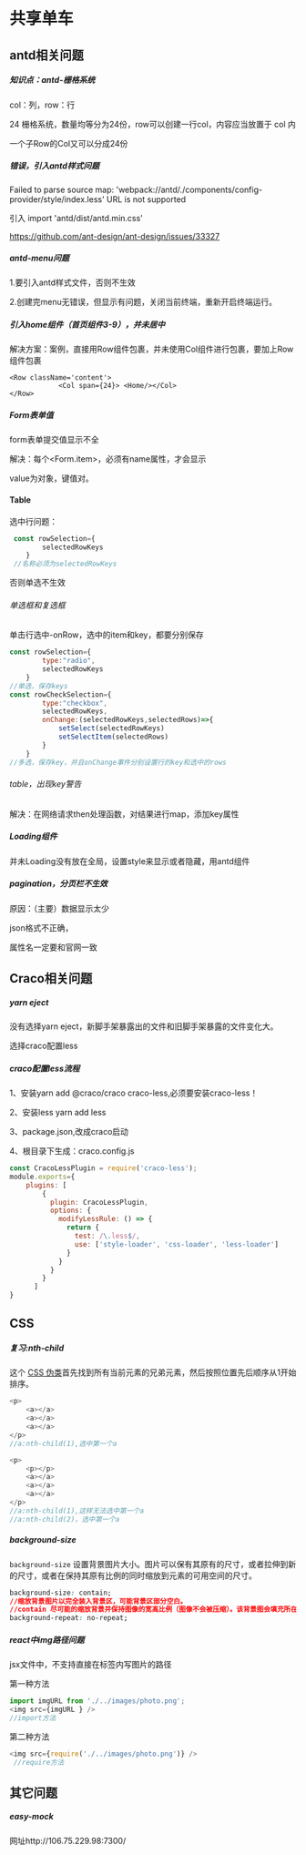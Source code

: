 # 共享单车

## antd相关问题

##### 知识点：antd-栅格系统

col：列，row：行

24 栅格系统，数量均等分为24份，row可以创建一行col，内容应当放置于 col 内

一个子Row的Col又可以分成24份

##### 错误，引入antd样式问题

Failed to parse source map: 'webpack://antd/./components/config-provider/style/index.less' URL is not supported

引入   import 'antd/dist/antd.min.css'

https://github.com/ant-design/ant-design/issues/33327

##### antd-menu问题

1.要引入antd样式文件，否则不生效

2.创建完menu无错误，但显示有问题，关闭当前终端，重新开启终端运行。

##### 引入home组件（首页组件3-9），并未居中

解决方案：案例，直接用Row组件包裹，并未使用Col组件进行包裹，要加上Row组件包裹

```
<Row className='content'>
            <Col span={24}> <Home/></Col>
</Row>
```

##### Form表单值

form表单提交值显示不全

解决：每个<Form.item>，必须有name属性，才会显示

value为对象，键值对。

#### Table

选中行问题：

```javascript
 const rowSelection={
        selectedRowKeys
    }
 //名称必须为selectedRowKeys
```

否则单选不生效

###### 单选框和复选框

单击行选中-onRow，选中的item和key，都要分别保存

```javascript
const rowSelection={
        type:"radio",
        selectedRowKeys
    }
//单选，保存keys
const rowCheckSelection={
        type:"checkbox",
        selectedRowKeys,
        onChange:(selectedRowKeys,selectedRows)=>{
            setSelect(selectedRowKeys)
            setSelectItem(selectedRows)
        }
    }
//多选，保存key，并且onChange事件分别设置行的key和选中的rows
```

###### table，出现key警告

解决：在网络请求then处理函数，对结果进行map，添加key属性

##### Loading组件

并未Loading没有放在全局，设置style来显示或者隐藏，用antd组件

##### *pagination*，分页栏不生效

原因：（主要）数据显示太少

json格式不正确，

属性名一定要和官网一致

## Craco相关问题

##### yarn eject

没有选择yarn eject，新脚手架暴露出的文件和旧脚手架暴露的文件变化大。

选择craco配置less

##### craco配置less流程

1、安装yarn add @craco/craco craco-less,必须要安装craco-less！

2、安装less yarn add less

3、package.json,改成craco启动

4、根目录下生成：craco.config.js

```javascript
const CracoLessPlugin = require('craco-less');
module.exports={
    plugins: [
        {
          plugin: CracoLessPlugin,
          options: {
            modifyLessRule: () => {
              return {
                test: /\.less$/,
                use: ['style-loader', 'css-loader', 'less-loader']
              }
            }
          }
        }
      ]
}
```

## CSS

##### 复习:nth-child

这个 [CSS 伪类](https://developer.mozilla.org/en-US/docs/Web/CSS/Pseudo-classes)首先找到所有当前元素的兄弟元素，然后按照位置先后顺序从1开始排序。

```javascript
<p>
    <a></a>
    <a></a>
    <a></a>
</p>
//a:nth-child(1),选中第一个a

<p>
    <p></p>
    <a></a>
    <a></a>
    <a></a>
</p>
//a:nth-child(1),这样无法选中第一个a
//a:nth-child(2)，选中第一个a


```

##### background-size

`background-size` 设置背景图片大小。图片可以保有其原有的尺寸，或者拉伸到新的尺寸，或者在保持其原有比例的同时缩放到元素的可用空间的尺寸。

```css
background-size: contain;
//缩放背景图片以完全装入背景区，可能背景区部分空白。
//contain 尽可能的缩放背景并保持图像的宽高比例（图像不会被压缩）。该背景图会填充所在的容器。
background-repeat: no-repeat;
```

##### react中img路径问题

jsx文件中，不支持直接在标签内写图片的路径

第一种方法

```javascript
import imgURL from './../images/photo.png';
<img src={imgURL } />
//import方法
```

第二种方法

```javascript
<img src={require('./../images/photo.png')} />
 //require方法
```

## 其它问题

##### easy-mock

网址http://106.75.229.98:7300/

